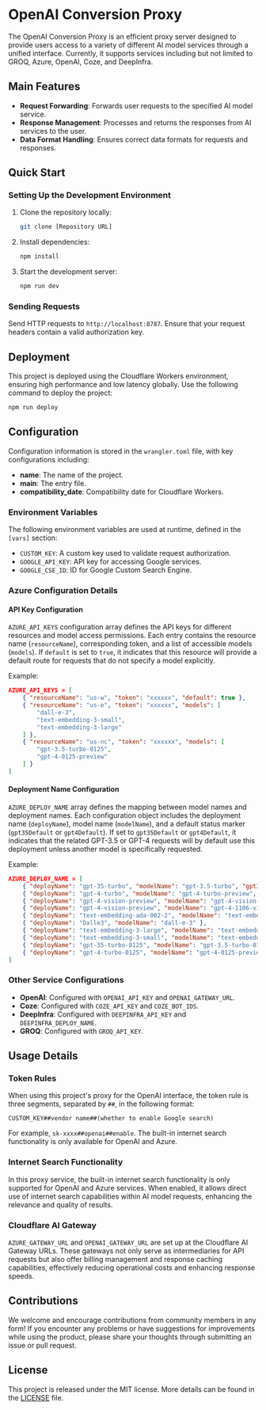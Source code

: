# OpenAI Conversion Proxy

The OpenAI Conversion Proxy is an efficient proxy server designed to provide users access to a variety of different AI model services through a unified interface. Currently, it supports services including but not limited to GROQ, Azure, OpenAI, Coze, and DeepInfra.

## Main Features

- **Request Forwarding**: Forwards user requests to the specified AI model service.
- **Response Management**: Processes and returns the responses from AI services to the user.
- **Data Format Handling**: Ensures correct data formats for requests and responses.

## Quick Start

### Setting Up the Development Environment

1. Clone the repository locally:
   ```bash
   git clone [Repository URL]
   ```
2. Install dependencies:
   ```bash
   npm install
   ```
3. Start the development server:
   ```bash
   npm run dev
   ```

### Sending Requests

Send HTTP requests to `http://localhost:8787`. Ensure that your request headers contain a valid authorization key.

## Deployment

This project is deployed using the Cloudflare Workers environment, ensuring high performance and low latency globally. Use the following command to deploy the project:

```bash
npm run deploy
```

## Configuration

Configuration information is stored in the `wrangler.toml` file, with key configurations including:

- **name**: The name of the project.
- **main**: The entry file.
- **compatibility_date**: Compatibility date for Cloudflare Workers.

### Environment Variables

The following environment variables are used at runtime, defined in the `[vars]` section:

- `CUSTOM_KEY`: A custom key used to validate request authorization.
- `GOOGLE_API_KEY`: API key for accessing Google services.
- `GOOGLE_CSE_ID`: ID for Google Custom Search Engine.

### Azure Configuration Details

#### API Key Configuration

`AZURE_API_KEYS` configuration array defines the API keys for different resources and model access permissions. Each entry contains the resource name (`resourceName`), corresponding token, and a list of accessible models (`models`). If `default` is set to `true`, it indicates that this resource will provide a default route for requests that do not specify a model explicitly.

Example:

```json
AZURE_API_KEYS = [
    { "resourceName": "us-w", "token": "xxxxxx", "default": true },
    { "resourceName": "us-e", "token": "xxxxxx", "models": [
        "dall-e-3",
        "text-embedding-3-small",
        "text-embedding-3-large"
    ] },
    { "resourceName": "us-nc", "token": "xxxxxx", "models": [
        "gpt-3.5-turbo-0125",
        "gpt-4-0125-preview"
    ] }
]
```

#### Deployment Name Configuration

`AZURE_DEPLOY_NAME` array defines the mapping between model names and deployment names. Each configuration object includes the deployment name (`deployName`), model name (`modelName`), and a default status marker (`gpt35Default` or `gpt4Default`). If set to `gpt35Default` or `gpt4Default`, it indicates that the related GPT-3.5 or GPT-4 requests will by default use this deployment unless another model is specifically requested.

Example:

```json
AZURE_DEPLOY_NAME = [
    { "deployName": "gpt-35-turbo", "modelName": "gpt-3.5-turbo", "gpt35Default": true },
    { "deployName": "gpt-4-turbo", "modelName": "gpt-4-turbo-preview", "gpt4Default": true },
    { "deployName": "gpt-4-vision-preview", "modelName": "gpt-4-vision-preview" },
    { "deployName": "gpt-4-vision-preview", "modelName": "gpt-4-1106-vision-preview" },
    { "deployName": "text-embedding-ada-002-2", "modelName": "text-embedding-ada-002" },
    { "deployName": "Dalle3", "modelName": "dall-e-3" },
    { "deployName": "text-embedding-3-large", "modelName": "text-embedding-3-large" },
    { "deployName": "text-embedding-3-small", "modelName": "text-embedding-3-small" },
    { "deployName": "gpt-35-turbo-0125", "modelName": "gpt-3.5-turbo-0125" },
    { "deployName": "gpt-4-turbo-0125", "modelName": "gpt-4-0125-preview" }
]
```

### Other Service Configurations

- **OpenAI**: Configured with `OPENAI_API_KEY` and `OPENAI_GATEWAY_URL`.
- **Coze**: Configured with `COZE_API_KEY` and `COZE_BOT_IDS`.
- **DeepInfra**: Configured with `DEEPINFRA_API_KEY` and `DEEPINFRA_DEPLOY_NAME`.
- **GROQ**: Configured with `GROQ_API_KEY`.

## Usage Details

### Token Rules

When using this project's proxy for the OpenAI interface, the token rule is three segments, separated by `##`, in the following format:

```
CUSTOM_KEY##vendor name##(whether to enable Google search)
```

For example, `sk-xxxx##openai##enable`. The built-in internet search functionality is only available for OpenAI and Azure.

### Internet Search Functionality

In this proxy service, the built-in internet search functionality is only supported for OpenAI and Azure services. When enabled, it allows direct use of internet search capabilities within AI model requests, enhancing the relevance and quality of results.

### Cloudflare AI Gateway

`AZURE_GATEWAY_URL` and `OPENAI_GATEWAY_URL` are set up at the Cloudflare AI Gateway URLs. These gateways not only serve as intermediaries for API requests but also offer billing management and response caching capabilities, effectively reducing operational costs and enhancing response speeds.

## Contributions

We welcome and encourage contributions from community members in any form! If you encounter any problems or have suggestions for improvements while using the product, please share your thoughts through submitting an issue or pull request.

## License

This project is released under the MIT license. More details can be found in the [LICENSE](LICENSE) file.

